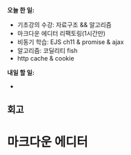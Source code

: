 **오늘 한 일:**

* 기초강의 수강: 자료구조 && 알고리즘
* 마크다운 에디터 리팩토링(1시간만)
* 비동기 학습: EJS ch11 & promise & ajax
* 알고리즘: 코딜리티 fish
* http cache & cookie



**내일 할 일:**

* ​



## 회고



# 마크다운 에디터

